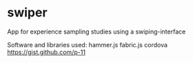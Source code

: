 # swiper
App for experience sampling studies using a swiping-interface

Software and libraries used:
hammer.js
fabric.js
cordova
https://gist.github.com/p-11

